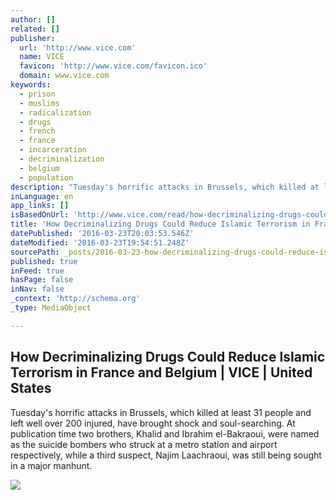 ```yaml
---
author: []
related: []
publisher:
  url: 'http://www.vice.com'
  name: VICE
  favicon: 'http://www.vice.com/favicon.ico'
  domain: www.vice.com
keywords:
  - prison
  - muslims
  - radicalization
  - drugs
  - french
  - france
  - incarceration
  - decriminalization
  - belgium
  - population
description: "Tuesday's horrific attacks in Brussels, which killed at least 31 people and left well over 200 injured, have brought shock and soul-searching. At publication time two brothers, Khalid and Ibrahim el-Bakraoui, were named as the suicide bombers who struck at a metro station and airport respectively, while a third suspect, Najim Laachraoui, was still being sought in a major manhunt."
inLanguage: en
app_links: []
isBasedOnUrl: 'http://www.vice.com/read/how-decriminalizing-drugs-could-reduce-islamic-terrorism-in-france-and-belgium'
title: 'How Decriminalizing Drugs Could Reduce Islamic Terrorism in France and Belgium | VICE | United States'
datePublished: '2016-03-23T20:03:53.546Z'
dateModified: '2016-03-23T19:54:51.248Z'
sourcePath: _posts/2016-03-23-how-decriminalizing-drugs-could-reduce-islamic-terrorism-in.md
published: true
inFeed: true
hasPage: false
inNav: false
_context: 'http://schema.org'
_type: MediaObject

---
```

<article style=""><h1>How Decriminalizing Drugs Could Reduce Islamic Terrorism in France and Belgium | VICE | United States</h1><p>Tuesday's horrific attacks in Brussels, which killed at least 31 people and left well over 200 injured, have brought shock and soul-searching. At publication time two brothers, Khalid and Ibrahim el-Bakraoui, were named as the suicide bombers who struck at a metro station and airport respectively, while a third suspect, Najim Laachraoui, was still being sought in a major manhunt.</p><img src="https://vice-images.vice.com/images/articles/meta/2016/03/23/how-decriminalizing-drugs-could-reduce-islamic-terrorism-in-france-and-belgium-1458758608.jpg?resize=*:*&amp;output-quality=75" /></article>